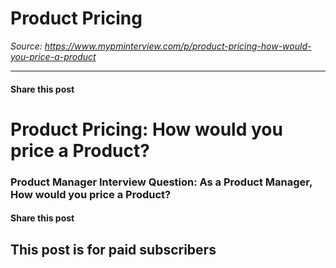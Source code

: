 # Product Pricing

*Source: https://www.mypminterview.com/p/product-pricing-how-would-you-price-a-product*

---

#### Share this post

# Product Pricing: How would you price a Product?

### Product Manager Interview Question: As a Product Manager, How would you price a Product?

#### Share this post

## This post is for paid subscribers

